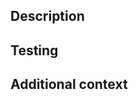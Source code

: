 ## Description

<!-- prefix the PR title with feat: to increment the minor version, or fix: to increment the patch version -->

<!--What are the changes in this PR? What is the effect? etc.-->
<!-- Update documentation if any changes are made to existing features or APIs -->

## Testing

<!-- Describe how you have tested your changes or how reviewers can test your changes -->
<!-- Ensure all code can be tested offline (unmarked tests) and online (marked as 'integration') -->

## Additional context

<!-- Add any other context about your changes here -->
